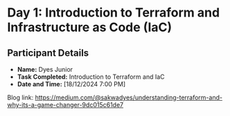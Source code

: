 # Day 1: Introduction to Terraform and Infrastructure as Code (IaC)
## Participant Details
- **Name:** Dyes Junior
- **Task Completed:** Introduction to Terraform and IaC
- **Date and Time:** [18/12/2024 7:00 PM]

 Blog link: https://medium.com/@sakwadyes/understanding-terraform-and-why-its-a-game-changer-9dc015c61de7
 